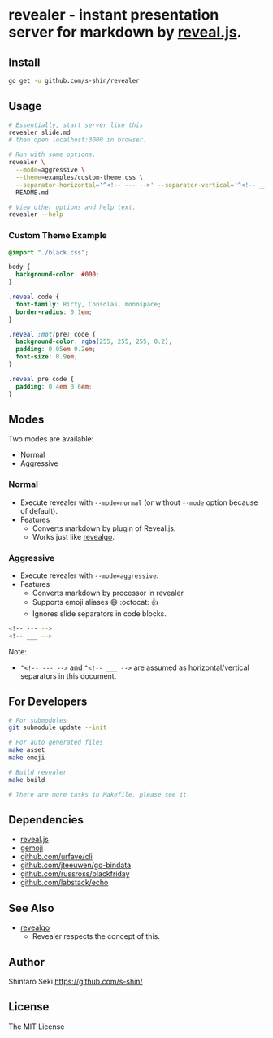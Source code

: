 
# revealer - instant presentation server for markdown by [reveal.js](https://github.com/hakimel/reveal.js).

<!-- --- -->

## Install

```sh
go get -u github.com/s-shin/revealer
```

<!-- --- -->

## Usage

```sh
# Essentially, start server like this
revealer slide.md
# then open localhost:3000 in browser.

# Run with some options.
revealer \
  --mode=aggressive \
  --theme=examples/custom-theme.css \
  --separator-horizontal='^<!-- --- -->' --separator-vertical='^<!-- ___ -->' --separator-note='^Note:' \
  README.md

# View other options and help text.
revealer --help
```

<!-- ___ -->

### Custom Theme Example

```css
@import "./black.css";

body {
  background-color: #000;
}

.reveal code {
  font-family: Ricty, Consolas, monospace;
  border-radius: 0.1em;
}

.reveal :not(pre) code {
  background-color: rgba(255, 255, 255, 0.2);
  padding: 0.05em 0.2em;
  font-size: 0.9em;
}

.reveal pre code {
  padding: 0.4em 0.6em;
}
```

<!-- --- -->

## Modes

Two modes are available:

* Normal
* Aggressive

<!-- ___ -->

### Normal

* Execute revealer with `--mode=normal` (or without `--mode` option because of default).
* Features
  * Converts markdown by plugin of Reveal.js.
  * Works just like [revealgo](https://github.com/yusukebe/revealgo).

<!-- ___ -->

### Aggressive

* Execute revealer with `--mode=aggressive`.
* Features
  * Converts markdown by processor in revealer.
  * Supports emoji aliases :smile: :octocat: :+1:
  * Ignores slide separators in code blocks.

```sh
<!-- --- -->
<!-- ___ -->
```

Note:
* `^<!-- --- -->` and `^<!-- ___ -->` are assumed as horizontal/vertical separators in this document.

<!-- --- -->

## For Developers

```sh
# For submodules
git submodule update --init

# For auto generated files
make asset
make emoji

# Build revealer
make build

# There are more tasks in Makefile, please see it.
```

<!-- --- -->

## Dependencies

* [reveal.js](https://github.com/hakimel/reveal.js)
* [gemoji](https://github.com/github/gemoji)
* [github.com/urfave/cli](https://github.com/urfave/cli)
* [github.com/jteeuwen/go-bindata](https://github.com/jteeuwen/go-bindata)
* [github.com/russross/blackfriday](https://github.com/russross/blackfriday)
* [github.com/labstack/echo](https://github.com/labstack/echo)

<!-- --- -->

## See Also

* [revealgo](https://github.com/yusukebe/revealgo)
  * Revealer respects the concept of this.

<!-- --- -->

## Author

Shintaro Seki https://github.com/s-shin/

<!-- --- -->

## License

The MIT License
